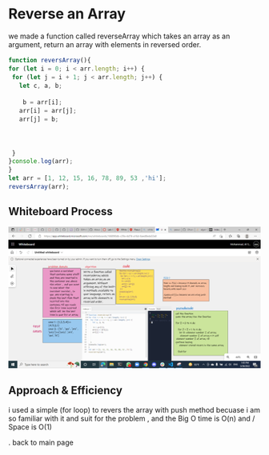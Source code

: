 # Reverse an Array

 we made a function called reverseArray which takes an array as an argument, return an array with elements in reversed order.

 ```js
function reversArray(){
for (let i = 0; i < arr.length; i++) {
  for (let j = i + 1; j < arr.length; j++) {
    let c, a, b;

     b = arr[i];
    arr[i] = arr[j];
    arr[j] = b;



  }
}console.log(arr);
}
let arr = [1, 12, 15, 16, 78, 89, 53 ,'hi'];
reversArray(arr);

 ```

## Whiteboard Process

![array-revers](array-revers.png)

## Approach & Efficiency

i used a  simple (for loop) to revers the array with push method  becuase i am so familiar with it and suit for the problem , and the Big O time is O(n) and / Space is O(1)

.
 back to main page [](../README.md)
